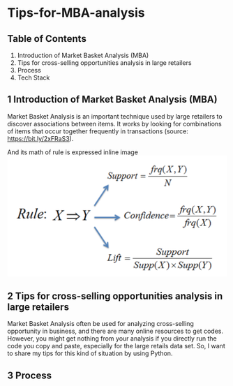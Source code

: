 # Tips-for-MBA-analysis

## Table of Contents
1. Introduction of Market Basket Analysis (MBA)
2. Tips for cross-selling opportunities analysis in large retailers
3. Process
4. Tech Stack

## 1 Introduction of Market Basket Analysis (MBA) 

Market Basket Analysis is an important technique used by large retailers to discover associations between items. It works by looking for combinations of items that occur together frequently in transactions (source: https://bit.ly/2xFRaS3).

And its math of rule is expressed inline image
![MBA_math](MBA_math.png)


## 2 Tips for cross-selling opportunities analysis in large retailers

Market Basket Analysis often be used for analyzing cross-selling opportunity in business, and there are many online resources to get codes. However, you might get nothing from your analysis if you directly run the code you copy and paste, especially for the large retails data set. So, I want to share my tips for this kind of situation by using Python.     

## 3 Process


